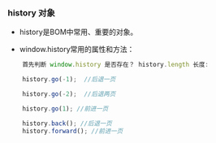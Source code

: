 ### history 对象

- history是BOM中常用、重要的对象。

- window.history常用的属性和方法：

```js
    首先判断 window.history 是否存在？ history.length 长度:

    history.go(-1);  //后退一页

    history.go(-2);  //后退两页

    history.go(1); //前进一页

    history.back(); //后退一页
    history.forward(); //前进一页

```
